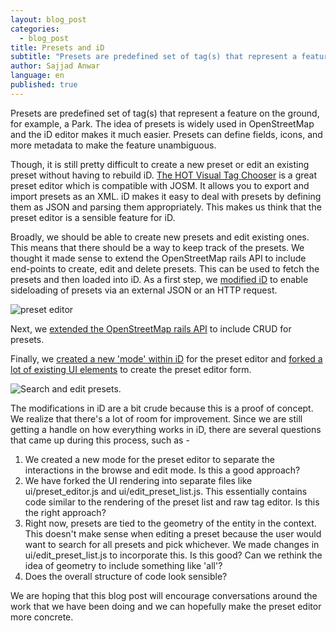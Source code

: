 ```yaml
---
layout: blog_post
categories: 
  - blog_post
title: Presets and iD
subtitle: "Presets are predefined set of tag(s) that represent a feature on the ground, for example, a Park. The idea of presets is widely used in OpenStreetMap and the iD editor makes it much easier. Presets can define fields, icons, and more metadata to make the feature unambiguous."
author: Sajjad Anwar
language: en
published: true
---
```


Presets are predefined set of tag(s) that represent a feature on the ground, for example, a Park. The idea of presets is widely used in OpenStreetMap and the iD editor makes it much easier. Presets can define fields, icons, and more metadata to make the feature unambiguous.

Though, it is still pretty difficult to create a new preset or edit an existing preset without having to rebuild iD. [The HOT Visual Tag Chooser](http://visualtags.hotosm.org/) is a great preset editor which is compatible with JOSM. It allows you to export and import presets as an XML. iD makes it easy to deal with presets by defining them as JSON and parsing them appropriately. This makes us think that the preset editor is a sensible feature for iD.

Broadly, we should be able to create new presets and edit existing ones. This means that there should be a way to keep track of the presets. We thought it made sense to extend the OpenStreetMap rails API to include end-points to create, edit and delete presets. This can be used to fetch the presets and then loaded into iD. As a first step, we [modified iD](https://github.com/crowdcover/iD/commit/b6c058c361d2b24e4851c3a3a89c7eb8c346e3a2#diff-c4bea94eae91e15ace0139d7ff52d5b2R44) to enable sideloading of presets via an external JSON or an HTTP request.

![preset editor](https://farm4.staticflickr.com/3795/13779212885_2be158bced.jpg)

Next, we [extended the OpenStreetMap rails API](https://github.com/crowdcover/openstreetmap-website/commit/a235bda8302422122641b236e4a81d63e0ca3802) to include CRUD for presets.

Finally, we [created a new 'mode' within iD](https://github.com/crowdcover/iD/commit/b1070bd4893d489167e74c9fc1b228777ae1fd36) for the preset editor and [forked a lot of existing UI elements](https://github.com/crowdcover/iD/commit/53ea583ec1aad74d5121d4a18ba77c901a988b30) to create the preset editor form.

![Search and edit presets.](https://farm6.staticflickr.com/5465/13779214503_f817a133ce.jpg)

The modifications in iD are a bit crude because this is a proof of concept. We realize that there's a lot of room for improvement. Since we are still getting a handle on how everything works in iD, there are several questions that came up during this process, such as -

1. We created a new mode for the preset editor to separate the interactions in the browse and edit mode. Is this a good approach?
2. We have forked the UI rendering into separate files like ui/preset_editor.js and ui/edit_preset_list.js. This essentially contains code similar to the rendering of the preset list and raw tag editor. Is this the right approach?
3. Right now, presets are tied to the geometry of the entity in the context. This doesn't make sense when editing a preset because the user would want to search for all presets and pick whichever. We made changes in ui/edit_preset_list.js to incorporate this. Is this good? Can we rethink the idea of geometry to include something like 'all'?
4. Does the overall structure of code look sensible?

We are hoping that this blog post will encourage conversations around the work that we have been doing and we can hopefully make the preset editor more concrete.